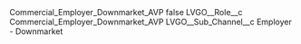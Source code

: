 <?xml version="1.0" encoding="UTF-8"?>
<CustomMetadata xmlns="http://soap.sforce.com/2006/04/metadata" xmlns:xsi="http://www.w3.org/2001/XMLSchema-instance" xmlns:xsd="http://www.w3.org/2001/XMLSchema">
    <label>Commercial_Employer_Downmarket_AVP</label>
    <protected>false</protected>
    <values>
        <field>LVGO__Role__c</field>
        <value xsi:type="xsd:string">Commercial_Employer_Downmarket_AVP</value>
    </values>
    <values>
        <field>LVGO__Sub_Channel__c</field>
        <value xsi:type="xsd:string">Employer - Downmarket</value>
    </values>
</CustomMetadata>
